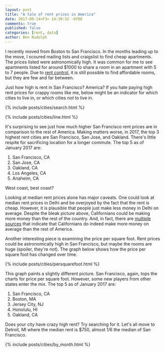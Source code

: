 ```yaml
---
layout: post
title: "A tale of rent prices in America"
date: 2017-09-14<F3> 14:30:32 -0700
comments: true
published: false
categories: [rent, data]
author: Ben Rudolph
---
```


I recently moved from Boston to San Francisco. In the months leading up to the move, I scoured mailing lists and craigslist to find cheap apartments. The prices listed were astronomically high. It was common for me to see apartments listed for around $1000 to share a _room_ in an apartment with 5 to 7 people. Due to [rent control](https://www.sftu.org/rentcontrol/), it is still possible to find affordable rooms, but they are few and far between.

<!-- more -->

Just how high is rent in San Francisco? America? If you hate paying high rent prices for crappy rooms like me, below might be an indicator for which cities to live in, or which cities _not_ to live in.

{% include posts/cities/search.html %}

{% include posts/cities/line.html %}

It's surprising to see just how much higher San Francisco rent prices are in comparison to the rest of America. Making matters worse, in 2017, the top 3 highest rent cities are San Francisco, San Jose, and Oakland. There's little respite for sacrificing location for a longer commute. The top 5 as of January 2017 are:

1. San Francisco, CA
2. San Jose, CA
3. Oakland, CA
4. Los Angeles, CA
5. Anaheim, CA

West coast, best coast?

Looking at median rent prices alone has major caveats. One could look at median rent prices in Delhi and be overjoyed by the fact that the rent is cheap. However, it is plausible that people just make less money in Delhi on average. Despite the bleak picture above, Californians could be making more money than the rest of the country. And, in fact, there are [multiple](https://www.forbes.com/sites/jacquelynsmith/2013/11/27/the-u-s-cities-where-people-earn-the-biggest-and-smallest-paychecks/#369770d43b0d) [sources](http://www.businessinsider.com/best-places-to-live-in-america-for-a-high-salary-2016-3/#2-san-francisco-california-19) that indicate that Californians do indeed make more money on average than the rest of America.

Another interesting piece is examining the price per square foot. Rent prices could be astronomically high in San Francisco, but maybe the rooms are huge (spoiler, they're not). The graph below shows how the price per square foot has changed over time.

{% include posts/cities/persquarefoot.html %}

This graph paints a slightly different picture. San Francisco, again, tops the charts for price per square foot. However, some new players from other states enter the mix. The top 5 as of January 2017 are:

1. San Francisco, CA
2. Boston, MA
3. Jersey City, NJ
4. Honolulu, HI
5. Oakland, CA

Does your city have crazy high rent? Try searching for it. Let's all move to Detroit, MI where the median rent is $750, almost 1/6 the median of San Francisco.

{% include posts/cities/by_month.html %}

